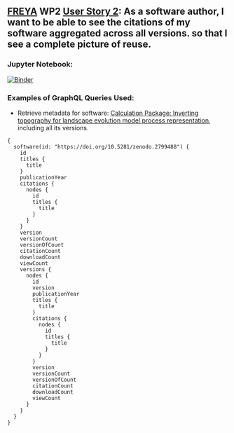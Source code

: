 ## [FREYA](https://www.project-freya.eu/en) WP2 [User Story 2](https://github.com/datacite/freya/issues/63): As a software author, I want to be able to see the citations of my software aggregated across all versions. so that I see a complete picture of reuse.
                   
### Jupyter Notebook:
[![Binder](https://mybinder.org/badge_logo.svg)](https://mybinder.org/v2/gh/datacite/pidgraph-notebooks-python/master?filepath=user-story-2-software-citations%2Fpy-software-citations-with-output.ipynb)

### Examples of GraphQL Queries Used:
* Retrieve metadata for software: [Calculation Package: Inverting topography for landscape evolution model process representation](hhttps://doi.org/10.5281/zenodo.2799488), including all its versions.

```
{
  software(id: "https://doi.org/10.5281/zenodo.2799488") {
    id
    titles {
      title
    }
    publicationYear
    citations {
      nodes {
        id
        titles {
          title
        }        
      }
    }
    version
    versionCount
    versionOfCount
    citationCount
    downloadCount
    viewCount    
    versions {
      nodes {
        id
        version
        publicationYear
        titles {
          title
        }
        citations {
          nodes {
            id
            titles {
              title
            }
          }
        }
        version
        versionCount
        versionOfCount
        citationCount
        downloadCount
        viewCount        
      }
    }
  }
}

```
